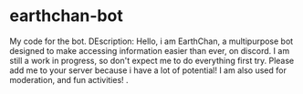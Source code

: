 # earthchan-bot
My code for the bot.
DEscription: Hello, i am EarthChan, a multipurpose bot designed to make accessing information easier than ever, on discord. 
I am still a work in progress, so don't expect me to do everything first try. Please add me to your server because i have a 
lot of potential! I am also used for moderation, and fun activities!
.
